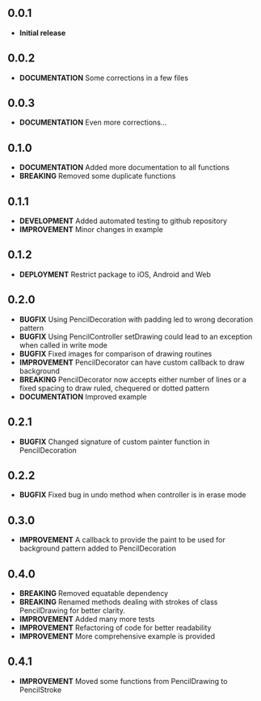 ## 0.0.1

* **Initial release**

## 0.0.2

* **DOCUMENTATION** Some corrections in a few files

## 0.0.3

* **DOCUMENTATION** Even more corrections...

## 0.1.0

* **DOCUMENTATION** Added more documentation to all functions
* **BREAKING** Removed some duplicate functions

## 0.1.1

* **DEVELOPMENT** Added automated testing to github repository
* **IMPROVEMENT** Minor changes in example

## 0.1.2

* **DEPLOYMENT** Restrict package to iOS, Android and Web

## 0.2.0

* **BUGFIX** Using PencilDecoration with padding led to wrong decoration pattern
* **BUGFIX** Using PencilController setDrawing could lead to an exception when called in write mode
* **BUGFIX** Fixed images for comparison of drawing routines
* **IMPROVEMENT** PencilDecorator can have custom callback to draw background
* **BREAKING** PencilDecorator now accepts either number of lines or a fixed spacing to draw ruled, chequered or dotted pattern
* **DOCUMENTATION** Improved example

## 0.2.1

* **BUGFIX** Changed signature of custom painter function in PencilDecoration

## 0.2.2

* **BUGFIX** Fixed bug in undo method when controller is in erase mode

## 0.3.0

* **IMPROVEMENT** A callback to provide the paint to be used for background pattern added to PencilDecoration

## 0.4.0

* **BREAKING** Removed equatable dependency
* **BREAKING** Renamed methods dealing with strokes of class PencilDrawing for better clarity.
* **IMPROVEMENT** Added many more tests
* **IMPROVEMENT** Refactoring of code for better readability
* **IMPROVEMENT** More comprehensive example is provided

## 0.4.1
* **IMPROVEMENT** Moved some functions from PencilDrawing to PencilStroke

